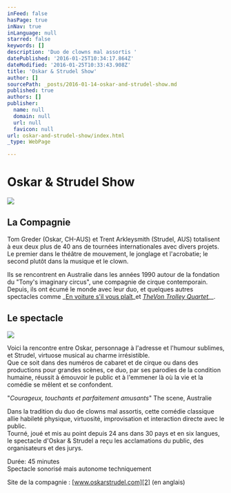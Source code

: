 ```yaml
---
inFeed: false
hasPage: true
inNav: true
inLanguage: null
starred: false
keywords: []
description: 'Duo de clowns mal assortis '
datePublished: '2016-01-25T10:34:17.864Z'
dateModified: '2016-01-25T10:33:43.908Z'
title: 'Oskar & Strudel Show'
author: []
sourcePath: _posts/2016-01-14-oskar-and-strudel-show.md
published: true
authors: []
publisher:
  name: null
  domain: null
  url: null
  favicon: null
url: oskar-and-strudel-show/index.html
_type: WebPage

---
```

# Oskar & Strudel Show
![](https://the-grid-user-content.s3-us-west-2.amazonaws.com/02092f3d-c532-4e24-b77b-2ce80e7223b4.jpg)

## La Compagnie

Tom Greder (Oskar, CH-AUS) et Trent Arkleysmith (Strudel, AUS) totalisent à eux deux plus de 40 ans de tournées internationales avec divers projets. Le premier dans le théâtre de mouvement, le jonglage et l'acrobatie; le second plutôt dans la musique et le clown.

Ils se rencontrent en Australie dans les années 1990 autour de la fondation du "Tony's imaginary circus", une compagnie de cirque contemporain. Depuis, ils ont écumé le monde avec leur duo, et quelques autres spectacles comme _[En voiture s'il vous plaît][0]_et _[TheVon Trolley Quartet][1]__._

## Le spectacle
![](https://the-grid-user-content.s3-us-west-2.amazonaws.com/c2925565-f9d2-4870-9fd7-7ea4b33493ac.jpg)

Voici la rencontre entre Oskar, personnage à l'adresse et l'humour sublimes, et Strudel, virtuose musical au charme irrésistible.  
Que ce soit dans des numéros de cabaret et de cirque ou dans des productions pour grandes scènes, ce duo, par ses parodies de la condition humaine, réussit à émouvoir le public et à l'emmener là où la vie et la comédie se mêlent et se confondent.

"_Courageux, touchants et parfaitement amusants_" The scene, Australie

Dans la tradition du duo de clowns mal assortis, cette comédie classique allie habileté physique, virtuosité, improvisation et interaction directe avec le public.  
Tourné, joué et mis au point depuis 24 ans dans 30 pays et en six langues, le spectacle d'Oskar & Strudel a reçu les acclamations du public, des organisateurs et des jurys.

Durée: 45 minutes  
Spectacle sonorisé mais autonome techniquement

Site de la compagnie : [www.oskarstrudel.com][2] (en anglais)

[0]: http://www.tomoskar.com/performance.html
[1]: https://myspace.com/vontrolley/video/trolley-promotional-2006/3735313
[2]: http://www.oskarstrudel.com/